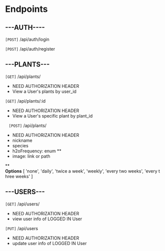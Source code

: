 # Endpoints

## ---AUTH----

`[POST]` /api/auth/login

`[POST]` /api/auth/register


## ---PLANTS---

`[GET]` /api/plants/

* NEED AUTHORIZATION HEADER
* View a User's plants by user_id


`[GET]` /api/plants/:id

* NEED AUTHORIZATION HEADER
* View a User's specific plant by plant_id

  
`[POST]` /api/plants/

* NEED AUTHORIZATION HEADER
* nickname
* species
* h2oFrequency: enum \*\*
* image: link or path 

\*\* **Options** [ 'none', 'daily', 'twice a week', 'weekly', 'every two weeks', 'every three weeks' ]



## ---USERS---

`[GET]` /api/users/

* NEED AUTHORIZATION HEADER
* view user info of LOGGED IN User

`[PUT]` /api/users

* NEED AUTHORIZATION HEADER
* update user info of LOGGED IN User
